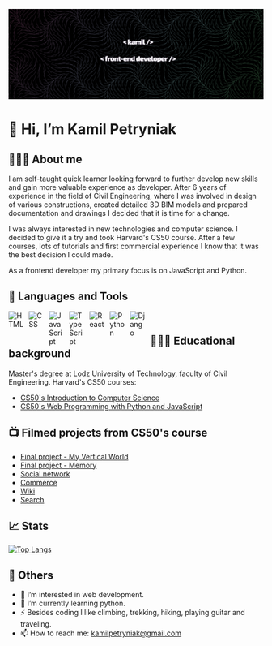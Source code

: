 ![](https://github.com/szalashaska/szalashaska/blob/main/bannero.PNG)
# 👋 Hi, I’m Kamil Petryniak

## 👨🏻‍💻 About me
I am self-taught quick learner looking forward to further develop new skills and gain more valuable experience as developer.
After 6 years of experience in the field of Civil Engineering, where I was involved in design of various constructions, created detailed 3D BIM models and prepared documentation and drawings I decided that it is time for a change.

I was always interested in new technologies and computer science. I decided to give it a try and took Harvard's CS50 course. After a few courses, lots of tutorials and first commercial experience I know that it was the best decision I could made.

As a frontend developer my primary focus is on JavaScript and Python.


## 🧰 Languages and Tools
<img align="left" alt="HTML" width="30px" style="padding-right:10px;" src="https://cdn.jsdelivr.net/gh/devicons/devicon/icons/html5/html5-plain.svg" />
<img align="left" alt="CSS" width="30px" style="padding-right:10px;" src="https://cdn.jsdelivr.net/gh/devicons/devicon/icons/css3/css3-plain.svg" />
<img align="left" alt="JavaScript" width="30px" style="padding-right:10px;" src="https://cdn.jsdelivr.net/gh/devicons/devicon/icons/javascript/javascript-plain.svg" />
<img align="left" alt="TypeScript" width="30px" style="padding-right:10px;" src="https://cdn.jsdelivr.net/gh/devicons/devicon/icons/typescript/typescript-plain.svg" />
<img align="left" alt="React" width="30px" style="padding-right:10px;" src="https://cdn.jsdelivr.net/gh/devicons/devicon/icons/react/react-original.svg" />
<img align="left" alt="Python" width="30px" style="padding-right:10px;" src="https://cdn.jsdelivr.net/gh/devicons/devicon/icons/python/python-plain.svg" />
<img align="left" alt="Django" width="30px" style="padding-right:10px;" src="https://cdn.jsdelivr.net/gh/devicons/devicon/icons/django/django-plain.svg" />
<br />


## 👨🏻‍🎓 Educational background
Master's degree at Lodz University of Technology, faculty of Civil Engineering.
Harvard's CS50 courses:
- [CS50's Introduction to Computer Science](https://certificates.cs50.io/af44ea8c-2ff8-44ed-a102-cfa8e22f8493.pdf?size=letter)
- [CS50's Web Programming with Python and JavaScript](https://certificates.cs50.io/c83d4b4b-b5a1-45d4-bd54-7724ddd6c816.pdf?size=letter)


## 📺 Filmed projects from CS50's course
- [Final project - My Vertical World](https://www.youtube.com/watch?v=fPPiosaJlfs)
- [Final project - Memory](https://www.youtube.com/watch?v=RBGItvYAfps)
- [Social network](https://youtu.be/cprYqaqEeLQ)
- [Commerce](https://www.youtube.com/watch?v=qOzZFf7L9hU)
- [Wiki](https://www.youtube.com/watch?v=ZF8ZSmZNTQI)
- [Search](https://www.youtube.com/watch?v=0Nkox1YB0OA)


## 📈 Stats
[![Top Langs](https://github-readme-stats.vercel.app/api/top-langs/?username=szalashaska)](https://github.com/anuraghazra/github-readme-stats)


## 🚀 Others
- 👀 I’m interested in web development.
- 🌱 I’m currently learning python.
- ⚡ Besides coding I like climbing, trekking, hiking, playing guitar and traveling.
- 📫 How to reach me: kamilpetryniak@gmail.com
